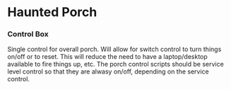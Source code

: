 # Haunted Porch
### Control Box
Single control for overall porch. Will allow for switch control to turn things on/off or to reset.  This will reduce the need to have a laptop/desktop available to fire things up, etc.  The porch control scripts should be service level control so that they are alwasy on/off, depending on the service control.  

